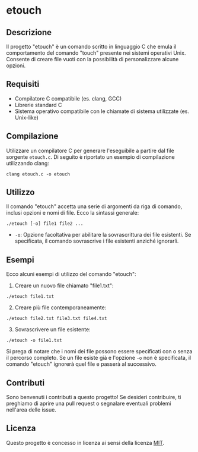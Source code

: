 # etouch

## Descrizione
Il progetto "etouch" è un comando scritto in linguaggio C che emula il comportamento del comando "touch" presente nei sistemi operativi Unix. Consente di creare file vuoti con la possibilità di personalizzare alcune opzioni.

## Requisiti
- Compilatore C compatibile (es. clang, GCC)
- Librerie standard C
- Sistema operativo compatibile con le chiamate di sistema utilizzate (es. Unix-like)

## Compilazione
Utilizzare un compilatore C per generare l'eseguibile a partire dal file sorgente `etouch.c`. Di seguito è riportato un esempio di compilazione utilizzando clang:

```
clang etouch.c -o etouch
```

## Utilizzo
Il comando "etouch" accetta una serie di argomenti da riga di comando, inclusi opzioni e nomi di file. Ecco la sintassi generale:

```
./etouch [-o] file1 file2 ...
```

- `-o`: Opzione facoltativa per abilitare la sovrascrittura dei file esistenti. Se specificata, il comando sovrascrive i file esistenti anziché ignorarli.

## Esempi
Ecco alcuni esempi di utilizzo del comando "etouch":

1. Creare un nuovo file chiamato "file1.txt":
```
./etouch file1.txt
```

2. Creare più file contemporaneamente:
```
./etouch file2.txt file3.txt file4.txt
```

3. Sovrascrivere un file esistente:
```
./etouch -o file1.txt
```

Si prega di notare che i nomi dei file possono essere specificati con o senza il percorso completo. Se un file esiste già e l'opzione `-o` non è specificata, il comando "etouch" ignorerà quel file e passerà al successivo.

## Contributi
Sono benvenuti i contributi a questo progetto! Se desideri contribuire, ti preghiamo di aprire una pull request o segnalare eventuali problemi nell'area delle issue.

## Licenza
Questo progetto è concesso in licenza ai sensi della licenza [MIT](LICENSE).